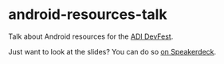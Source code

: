 android-resources-talk
======================

Talk about Android resources for the [ADI DevFest][adidf].

Just want to look at the slides? You can do so [on Speakerdeck][sd].

[adidf]: http://adicu.com/devfest2013
[sd]: https://speakerdeck.com/mlc/android-resources
